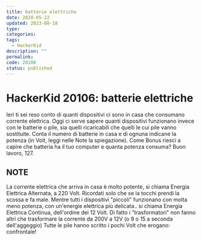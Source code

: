 ```yaml
---
title: batterie elettriche
date: 2020-05-22
updated: 2023-08-18
type: 
categories: 
tags:
  - HackerKid
description: ""
permalink: 
code: 20106
status: published
---
```

# HackerKid 20106: batterie elettriche

Ieri ti sei reso conto di quanti dispositivi ci sono in casa che consumano corrente elettrica.
Oggi ci serve sapere quanti dispositivi funzionano invece con le batterie o pile, sia quelli ricaricabili che quelli le cui pile vanno sostituite.
Conta il numero di batterie in casa e di ognuna indicane la potenza (in Volt, leggi nelle Note la spiegazione).
Come Bonus riesci a capire che batteria ha il tuo computer e quanta potenza consuma?
Buon lavoro, 127.

## NOTE
La corrente elettrica che arriva in casa è molto potente, si chiama Energia Elettrica Alternata, a 220 Volt. Ricordati solo che se la tocchi prendi la scossa e fa male.
Mentre tutti i dispositivi "piccoli" funzionano con molta meno potenza, con un'energie elettrica più delicata.. si chiama Energia Elettrica Continua, dell'ordine dei 12 Volt.
Di fatto i "trasformatori" non fanno altri che trasformare la corrente da 200V a 12V (o 9 o 15 a seconda dell'aggeggio)
Tutte le pile hanno scritto i pochi Volt che erogano: confrontale!
